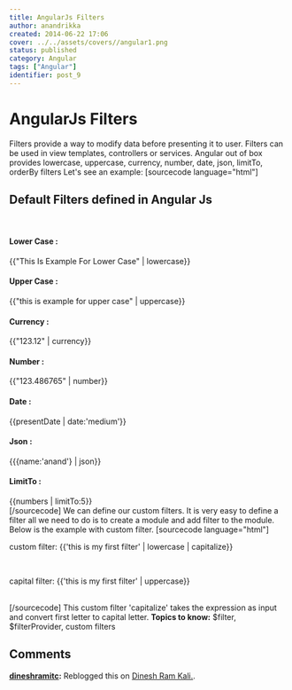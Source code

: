 ```yaml
---
title: AngularJs Filters
author: anandrikka
created: 2014-06-22 17:06
cover: ../../assets/covers//angular1.png
status: published
category: Angular
tags: ["Angular"]
identifier: post_9
---
```


# AngularJs Filters

Filters provide a way to modify data before presenting it to user. Filters can be used in view templates, controllers or services. Angular out of box provides lowercase, uppercase, currency, number, date, json, limitTo, orderBy filters Let's see an example: [sourcecode language="html"] <html> <head lang="en"> <meta charset="UTF-8"> <title></title> <script src="lib/angular.js"></script> <script> var myApp = angular.module("myApp",[]); myApp.controller("MyController",function($rootScope, $scope){ $rootScope.presentDate = new Date(); $scope.numbers = [1, 2, 3, 4 ,5 ,6, 7, 8, 9, 0]; }); </script> </head> <body ng-app="myApp"> <div ng-controller="MyController"> <h2>Default Filters defined in Angular Js</h2><br/> <h4>Lower Case : </h4>{{"This Is Example For Lower Case" | lowercase}} <h4>Upper Case : </h4>{{"this is example for upper case" | uppercase}} <h4>Currency : </h4>{{"123.12" | currency}} <!--defaults to $--> <h4>Number : </h4>{{"123.486765" | number}} <!-- defaults up to 3 digits--> <h4>Date : </h4>{{presentDate | date:'medium'}} <h4>Json : </h4>{{{name:'anand'} | json}} <h4>LimitTo : </h4>{{numbers | limitTo:5}} </div> </body> </html> [/sourcecode]  We can define our custom filters. It is very easy to define a filter all we need to do is to create a module and add filter to the module. Below is the example with custom filter. [sourcecode language="html"] <html> <head lang="en"> <meta charset="UTF-8"> <title></title> <script src="lib/angular.js"></script> <script> var myApp = angular.module("myApp", []); var capitalize = myApp.filter('capitalize', function(){ return function(input){ if(input){ return input[0].toUpperCase() + input.slice(1); } }; }); </script> </head> <body ng-app="myApp"> <p>custom filter: {{'this is my first filter' | lowercase | capitalize}}</p><br/> <p>capital filter: {{'this is my first filter' | uppercase}}</p><br/> </body> </html> [/sourcecode] This custom filter 'capitalize' takes the expression as input and convert first letter to capital letter. **Topics to know:** $filter, $filterProvider, custom filters

## Comments

**[dineshramitc](#3 "2014-06-23 20:16:19"):** Reblogged this on [Dinesh Ram Kali.](http://dineshramitc.wordpress.com/2014/06/23/angularjs-filters/).

